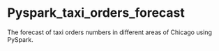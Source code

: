 # Pyspark_taxi_orders_forecast
The forecast of taxi orders numbers in different areas of Chicago using PySpark.
